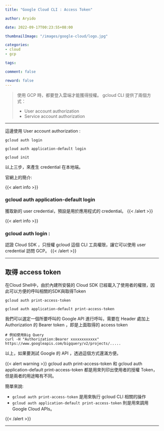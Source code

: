 ```yaml
---
title: "Google Cloud CLI : Access Token"

author: Aryido

date: 2022-09-17T00:23:55+08:00

thumbnailImage: "/images/google-cloud/logo.jpg"

categories:
- cloud
- gcp

tags:

comment: false

reward: false
---
```

<!--BODY-->
> 使用 GCP 時，都要登入雲端才能獲得授權。 gcloud CLI 提供了兩個方式：
> - User account authorization
> - Service account authorization

<!--more-->

---

這邊使用 User account authorization :
```
gcloud auth login

gcloud auth application-default login

gcloud init

```
以上三步，來產生 credential 在本地端。

官網上的簡介:

{{< alert info >}}
### gcloud auth application-default login

獲取新的 user credential，預設是用於應用程式的 credential。
{{< /alert >}}

{{< alert info >}}
### gcloud auth login :

認證 Cloud SDK ，只授權 gcloud 這個 CLI 工具權限，讓它可以使用 user credential 訪問 GCP。
{{< /alert >}}

---

## 取得 access token
在Cloud Shell中，由於內建所安裝的 Cloud SDK 已經載入了使用者的權限，因此可以方便的呼叫相關的SDK與取得Token


```terminal
gcloud auth print-access-token

gcloud auth application-default print-access-token
```
我們可以選定一個所要呼叫的 Google API 進行呼叫，需要在 Header 處加上 Authorization 的 Bearer token ，即是上面取得的 access token
```terminal
# 例如使用Big Query
curl -H "Authorization:Bearer xxxxxxxxxxxx" https://www.googleapis.com/bigquery/v2/projects/.....
```
以上，如果要測試 Google 的 API ，透過這個方式還滿方便。

{{< alert warning >}}
gcloud auth print-access-token 和 gcloud auth application-default print-access-token 都是用來列印出使用者的授權 Token，但是兩者的用途略有不同。

簡單來說:
- ```gcloud auth print-access-token``` 是用來執行 gcloud CLI 相關的操作
-  ```gcloud auth application-default print-access-token``` 則是用來調用 Google Cloud APIs。

{{< /alert >}}

---